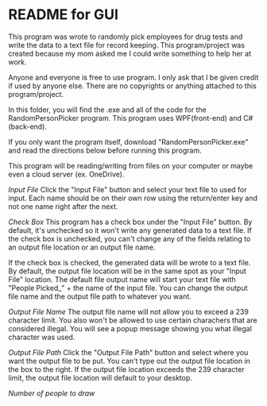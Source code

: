 # README for GUI
This program was wrote to randomly pick employees for drug tests and write the data to a text file for record keeping. This program/project was created because my mom asked me I could write something to help her at work.

Anyone and everyone is free to use program. I only ask that I be given credit if used by anyone else. There are no copyrights or anything attached to this program/project.

In this folder, you will find the .exe and all of the code for the RandomPersonPicker program. This program uses WPF(front-end) and C#(back-end).

If you only want the program itself, download "RandomPersonPicker.exe" and read the directions below before running this program.

This program will be reading/writing from files on your computer or maybe even a cloud server (ex. OneDrive).

*Input File*
Click the "Input File" button and select your text file to used for input. Each name should be on their own row using the return/enter key and not one name right after the next.

*Check Box*
This program has a check box under the "Input File" button. By default, it's unchecked so it won't write any generated data to a text file. If the check box is unchecked, you can't change any of the fields relating to an output file location or an output file name.

If the check box is checked, the generated data will be wrote to a text file. By default, the output file location will be in the same spot as your "Input File" location. The default file output name will start your text file with "People Picked_" + the name of the input file. You can change the output file name and the output file path to whatever you want.

*Output File Name*
The output file name will not allow you to exceed a 239 character limit. You also won't be allowed to use certain charachers that are considered illegal. You will see a popup message showing you what illegal character was used.

*Output File Path*
Click the "Output File Path" button and select where you want the output file to be put. You can't type out the output file location in the box to the right. If the output file location exceeds the 239 character limit, the output file location will default to your desktop.

*Number of people to draw*
